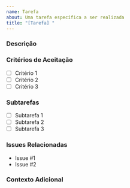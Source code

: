 ```yaml
---
name: Tarefa
about: Uma tarefa específica a ser realizada
title: "[Tarefa] "
---
```


### Descrição

<!-- Forneça uma descrição clara e objetiva da tarefa. -->

### Critérios de Aceitação

<!-- Descreva os critérios que devem ser atendidos para a tarefa ser considerada concluída. -->

- [ ] Critério 1
- [ ] Critério 2
- [ ] Critério 3

### Subtarefas

<!-- Divida a tarefa em subtarefas menores e mais gerenciáveis. -->

- [ ] Subtarefa 1
- [ ] Subtarefa 2
- [ ] Subtarefa 3

### Issues Relacionadas

<!-- Liste quaisquer issues ou links relacionados que forneçam contexto ou informações adicionais. -->

- Issue #1
- Issue #2

### Contexto Adicional

<!-- Adicione qualquer outro contexto ou capturas de tela relevantes para esta tarefa. -->
